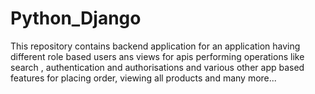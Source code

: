# Python_Django

This repository contains backend application for an application having different role based users ans views for apis performing operations like search , authentication and authorisations and various other app based features for placing order, viewing all products and many more...
